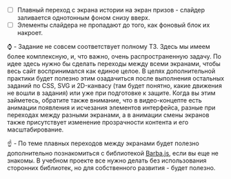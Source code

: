 - [ ] Плавный переход с экрана истории на экран призов - слайдер заливается однотонным фоном снизу вверх.
- [ ] Элементы слайдера не пропадают до того, как фоновый блок их накроет.

:watch: - Задание не совсем соответствует полному ТЗ. Здесь мы имеем более комплексную, и, что важно, очень распространенную задачу. По идее здесь нужно бы сделать переходы между всеми экранами, чтобы весь сайт воспринимался как единое целое. В целях дополнительной практики будет полезно этим озадачиться после выполнения остальных заданий по CSS, SVG и 2D-канвасу (там будет понятно, какие движения не вошли в задания) или уже при подготовке к защите. Когда вы этим займетесь, обратите также внимание, что в видео-концепте есть анимации появления и исчезания элементов интерфейса, разные при переходах между разными экранами, а в анимации смены экранов также присутствует изменение прозрачности контента и его масштабирование.

:point_up: - По теме плавных переходов между экранами будет полезно дополнительно познакомиться с библиотекой [Barba.js](https://barba.js.org/), если вы еще не знакомы. В учебном проекте все нужно делать без использования сторонних библиотек, но для собственного развития - будет полезно.
